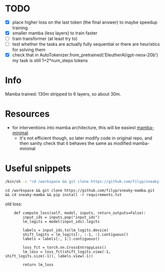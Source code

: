 # TODO

- [X] place higher loss on the last token (the final answer) to maybe speedup training
- [X] smaller mamba (less layers) to train faster
- [ ] train transformer (at least try to)
- [ ] test whether the tasks are actually fully sequential or there are heuristics for solving them
- [X] check that in AutoTokenizer.from_pretrained('EleutherAI/gpt-neox-20b') my task is still 1+2*num_steps tokens

# Info

Mamba trained: 130m stripped to 6 layers, so about 30m.

# Resources

- for interventions into mamba architecture, this will be easiest [mamba-minimal](https://github.com/johnma2006/mamba-minimal)
  - it's not efficient though, so later modify code in original repo, and then sanity check that it behaves the same as modified mamba-minimal

# Useful snippets

```bash
/bin/sh -c "cd /workspace && git clone https://github.com/filyp/sneaky-mamba.git && cd sneaky-mamba && pip install -r requirements.txt && tail -f /dev/null"
```

```
cd /workspace && git clone https://github.com/filyp/sneaky-mamba.git && cd sneaky-mamba && pip install -r requirements.txt
```

old loss:

```
    def compute_loss(self, model, inputs, return_outputs=False):
        input_ids = inputs.pop("input_ids")
        lm_logits = model(input_ids).logits

        labels = input_ids.to(lm_logits.device)
        shift_logits = lm_logits[:, :-1, :].contiguous()
        labels = labels[:, 1:].contiguous()

        loss_fct = torch.nn.CrossEntropyLoss()
        lm_loss = loss_fct(shift_logits.view(-1, shift_logits.size(-1)), labels.view(-1))

        return lm_loss
```
